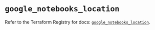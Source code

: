 # `google_notebooks_location`

Refer to the Terraform Registry for docs: [`google_notebooks_location`](https://registry.terraform.io/providers/hashicorp/google/6.31.0/docs/resources/notebooks_location).
